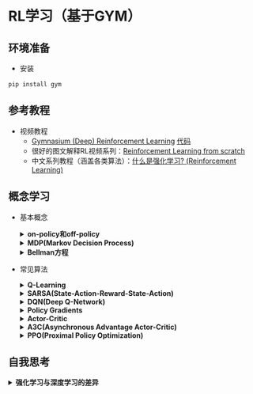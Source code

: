# RL学习（基于GYM）

## 环境准备 
- 安装
```
pip install gym
```

## 参考教程
- 视频教程
  - [Gymnasium (Deep) Reinforcement Learning](https://www.youtube.com/playlist?list=PL58zEckBH8fCt_lYkmayZoR9XfDCW9hte) [代码](https://github.com/johnnycode8/gym_solutions)
  - 很好的图文解释RL视频系列：[Reinforcement Learning from scratch](https://www.youtube.com/watch?v=vXtfdGphr3c)
  - 中文系列教程（涵盖各类算法）：[什么是强化学习? (Reinforcement Learning)](https://www.youtube.com/watch?v=NVWBs7b3oGk&list=PLXO45tsB95cJYKCSATwh1M4n8cUnUv6lT)

## 概念学习
- 基本概念
  <details><summary><strong>on-policy和off-policy</strong></summary>

  策略更新方法可以分为两类：On-policy（在线策略）和Off-policy（离线策略）。它们之间的主要区别在于如何使用经验（状态、动作、奖励和下一个状态）来更新智能体的策略。

  on-policy：行动策略和目标策略是同一个策略  
  off-policy：行动策略和目标策略不是同一个策略

  什么是行动策略和目标策略？  
  行动策略：就是每一步怎么选动作的方法，它产生经验样本  
  目标策略：我们选什么样更新方式，去寻找最好的Q表

  </details>

  <details><summary><strong>MDP(Markov Decision Process)</strong></summary>

  ‌马尔可夫决策过程（Markov Decision Process, MDP）‌是一种用于描述智能体在随机环境中做出决策的数学模型。它基于马尔可夫链（马尔可夫链‌是一种特殊的随机过程，具有“无记忆”的性质，即未来的状态仅与当前状态有关，而与过去的状态无关。这种特性被称为马尔可夫性质。‌），并在此基础上引入了动作和策略，使得模型能够更准确地反映智能体与环境交互的过程。MDP的核心要素包括状态（S）、动作（A）、策略（π）和奖励（R），以及折扣因子（γ）。

  </details>

  <details><summary><strong>Bellman方程</strong></summary>

  贝尔曼方程（Bellman Equation），也称作‌动态规划方程（Dynamic Programming Equation），是动态规划方法能够达到最佳化的必要条件。

  贝尔曼方程将“决策问题在特定时间的值”以“来自初始选择的报酬与从初始选择衍生的决策问题的值”的形式表示。通过这种方式，动态最佳化问题被分解成简单的子问题，这些子问题遵循贝尔曼提出的“最佳化还原理”。

  </details>
- 常见算法
  <details><summary><strong>Q-Learning</strong></summary>

  [Q-Learning](https://blog.csdn.net/qq_74722169/article/details/136822961)（或者叫Q-networks、Value networks）是一种经典的强化学习算法，用于解决马尔可夫决策过程（Markov Decision Process，MDP）中的控制问题。它是基于值迭代（Value Iteration）的思想，通过估计每个状态动作对的价值函数Q值来指导智能体在每个状态下选择最佳的动作。
  
  其算法的基本思想跟主要优势如下：Q-Learning是强化学习算法中value-based的算法，Q即为Q（s，a），就是在某一个时刻的state状态下，采取动作a能够获得收益的期望，环境会根据agent的动作反馈相应的reward奖赏，所以算法的主要思想就是将state和action构建成一张Q_table表来存储Q值，然后根据Q值来选取能够获得最大收益的动作。
  
  Q-learning的主要优势就是使用了时间差分法（融合了蒙特卡洛和动态规划）能够进行off-policy的学习，使用贝尔曼方程可以对马尔科夫过程求解最优策略。

  简介：Q-Learning是一种无模型的强化学习算法，通过学习动作值函数（Q函数）来选择最优动作。
  特点：不需要环境的动态模型，可以直接从与环境的交互中学习（自我思考：这里是优点也是缺点！如果环境是动态变化的，则训练效果可能并不好，训练结果并不收敛）。
  应用场景：适用于离散状态和动作空间的问题。

  <div align="center">
  <img width="700" src="./images/Q-learning.png">
  </div>

  </details>

  <details><summary><strong>SARSA(State-Action-Reward-State-Action)</strong></summary>

  简介：SARSA也是一种无模型的算法，但它更新的是当前策略下的Q值，而不是贪婪策略下的Q值。
  特点：SARSA是on-policy算法，而Q-Learning是off-policy算法。
  应用场景：适用于需要考虑当前策略的情况下。

  </details>

  <details><summary><strong>DQN(Deep Q-Network)</strong></summary>

  简介：DQN结合了Q-Learning和深度神经网络，用于处理高维状态空间。
  特点：使用经验回放（Experience Replay）和目标网络（Target Network）来稳定训练过程。
  应用场景：适用于图像处理和复杂的高维状态空间问题，如 Atari 游戏。

  </details>

  <details><summary><strong>Policy Gradients</strong></summary>

  简介：Policy Gradients直接优化策略参数，而不是学习价值函数。
  特点：适用于连续动作空间的问题。
  常见算法：REINFORCE、Actor-Critic、Proximal Policy Optimization (PPO)。
  应用场景：适用于需要连续动作输出的问题，如机器人控制。

  </details>

  <details><summary><strong>Actor-Critic</strong></summary>

  简介：结合了价值方法和策略梯度方法，同时学习策略（Actor）和价值函数（Critic）。
  特点：通过Critic提供更精确的梯度估计，加速学习过程。
  应用场景：适用于需要快速收敛和稳定性的任务。

  </details>

  <details><summary><strong>A3C(Asynchronous Advantage Actor-Critic)</strong></summary>

  简介：A3C是一种并行化的Actor-Critic方法，允许多个智能体并行地与环境交互。
  特点：通过并行化加速学习过程，提高样本效率。
  应用场景：适用于需要大规模并行计算的复杂任务。

  </details>

  <details><summary><strong>PPO(Proximal Policy Optimization)</strong></summary>

  [PPO](https://blog.csdn.net/niulinbiao/article/details/134081800) 算法之所以被提出，根本原因在于 Policy Gradient 在处理连续动作空间时 Learning rate 取值抉择困难。Learning rate 取值过小，就会导致深度强化学习收敛性较差，陷入完不成训练的局面，取值过大则导致新旧策略迭代时数据不一致，造成学习波动较大或局部震荡。除此之外，Policy Gradient 因为在线学习的性质，进行迭代策略时原先的采样数据无法被重复利用，每次迭代都需要重新采样；同样地置信域策略梯度算法（Trust Region Policy Optimization，TRPO）虽然利用重要性采样（Important-sampling）、共轭梯度法求解提升了样本效率、训练速率等，但在处理函数的二阶近似时会面临计算量过大，以及实现过程复杂、兼容性差等缺陷。而PPO 算法具备 Policy Gradient、TRPO 的部分优点，采样数据和使用随机梯度上升方法优化代替目标函数之间交替进行，虽然标准的策略梯度方法对每个数据样本执行一次梯度更新，但 PPO 提出新目标函数，可以实现小批量更新。

  </details>

## 自我思考
  <details><summary><strong>强化学习与深度学习的差异</strong></summary>

  <strong>深度学习</strong>  
  核心概念：  
  深度学习是机器学习的一个子集，它基于深层神经网络的架构。这些网络模仿人类大脑的工作方式，通过多个层次的信息处理层进行学习。  
  主要用于处理和学习大量的数据，特别擅长于识别数据中的模式和特征，如图像、声音和文本数据。  
  训练方式：  
  通常使用监督学习，即模型通过大量的标记数据（已知输入和输出）进行训练。  
  训练目标是最小化预测输出和实际输出之间的差距。
  
  <strong>强化学习</strong>  
  核心概念： 
  强化学习是一个学习决策序列的框架，其中学习者（称为智能体）必须通过尝试和错误来决定如何达到目标。  
  智能体在环境中执行动作，并根据执行的动作的结果获得奖励或惩罚。智能体的目标是最大化其获得的总奖励。  
  训练方式：  
  主要使用试错方法和奖励反馈。智能体与环境交互，通过环境反馈来调整其策略。  
  不依赖于大量标记数据，而是通过智能体与环境的交互学习最佳策略。
  
  <strong>差异与互补</strong>    
  强化学习有多种实现算法，比如[Q-Learning](https://www.youtube.com/watch?v=HTZ5xn12AL4)算法，它通过学习状态和动作的价值函数来决定最佳行动，核心是基于动作空间和状态空间的Q价值表（Q函数）而不是深度学习的神经网络。而[深度强化学习](https://www.youtube.com/watch?v=nOBm4aYEYR4)（如Deep Q-Networks, DQN）则结合了深度学习和强化学习的优点，使用深度神经网络来近似Q函数。

  </details>


